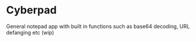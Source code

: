 # Cyberpad
General notepad app with built in functions such as base64 decoding, URL defanging etc (wip)
